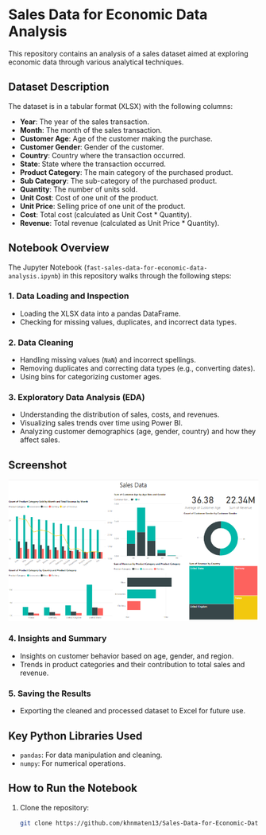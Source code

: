 # Sales Data for Economic Data Analysis

This repository contains an analysis of a sales dataset aimed at exploring economic data through various analytical techniques.

## Dataset Description

The dataset is in a tabular format (XLSX) with the following columns:
- **Year**: The year of the sales transaction.
- **Month**: The month of the sales transaction.
- **Customer Age**: Age of the customer making the purchase.
- **Customer Gender**: Gender of the customer.
- **Country**: Country where the transaction occurred.
- **State**: State where the transaction occurred.
- **Product Category**: The main category of the purchased product.
- **Sub Category**: The sub-category of the purchased product.
- **Quantity**: The number of units sold.
- **Unit Cost**: Cost of one unit of the product.
- **Unit Price**: Selling price of one unit of the product.
- **Cost**: Total cost (calculated as Unit Cost * Quantity).
- **Revenue**: Total revenue (calculated as Unit Price * Quantity).

## Notebook Overview

The Jupyter Notebook (`fast-sales-data-for-economic-data-analysis.ipynb`) in this repository walks through the following steps:

### 1. **Data Loading and Inspection**
   - Loading the XLSX data into a pandas DataFrame.
   - Checking for missing values, duplicates, and incorrect data types.

### 2. **Data Cleaning**
   - Handling missing values (`NaN`) and incorrect spellings.
   - Removing duplicates and correcting data types (e.g., converting dates).
   - Using bins for categorizing customer ages.

### 3. **Exploratory Data Analysis (EDA)**
   - Understanding the distribution of sales, costs, and revenues.
   - Visualizing sales trends over time using Power BI.
   - Analyzing customer demographics (age, gender, country) and how they affect sales.

## Screenshot

![Dashboard Screenshot](image.png)

### 4. **Insights and Summary**
   - Insights on customer behavior based on age, gender, and region.
   - Trends in product categories and their contribution to total sales and revenue.

### 5. **Saving the Results**
   - Exporting the cleaned and processed dataset to Excel for future use.

## Key Python Libraries Used
- `pandas`: For data manipulation and cleaning.
- `numpy`: For numerical operations.

## How to Run the Notebook
1. Clone the repository:
   ```bash
   git clone https://github.com/khnmaten13/Sales-Data-for-Economic-Data-Analysis.git
